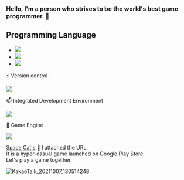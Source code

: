 ### Hello, I'm a person who strives to be the world's best game programmer. 👋

<!--
**Unity2033/Unity2033** is a ✨ _special_ ✨ repository because its `README.md` (this file) appears on your GitHub profile.

Here are some ideas to get you started:

- 🔭 I’m currently working on ...
- 🌱 I’m currently learning ...
- 👯 I’m looking to collaborate on ...
- 🤔 I’m looking for help with ...
- 💬 Ask me about ...
- 📫 How to reach me: ...
- 😄 Pronouns: ...
- ⚡ Fun fact: ...
-->

## Programming Language

- <img src="https://img.shields.io/badge/c-%234B275F.svg?style=for-the-badge&logo=C&logoColor=white">
- <img src="https://img.shields.io/badge/c++-%2300599C.svg?style=for-the-badge&logo=c%2B%2B&logoColor=white">
- <img src="https://img.shields.io/badge/c%23-%23239120.svg?style=for-the-badge&logo=c-sharp&logoColor=white">


⚡ Version control

<img src="https://img.shields.io/badge/github-%23F05033.svg?style=for-the-badge&logo=github&logoColor=white">


📫 Integrated Development Environment

<img src="https://img.shields.io/badge/Visual%20Studio-5C2D91.svg?style=for-the-badge&logo=visual-studio&logoColor=white">

💬 Game Engine

<img src="https://img.shields.io/badge/Unity-%23121011.svg?style=for-the-badge&logo=Unity&logoColor=white"> 


[Space Cat's](https://play.google.com/store/apps/details?id=com.Default.SpaceCats) 🤔 I attached the URL.  \
It is a hyper-casual game launched on Google Play Store.\
Let's play a game together.

![KakaoTalk_20211007_130514248](https://user-images.githubusercontent.com/82032086/137689226-10cfda1d-9858-4843-877d-d958a94e2f37.png)
          

